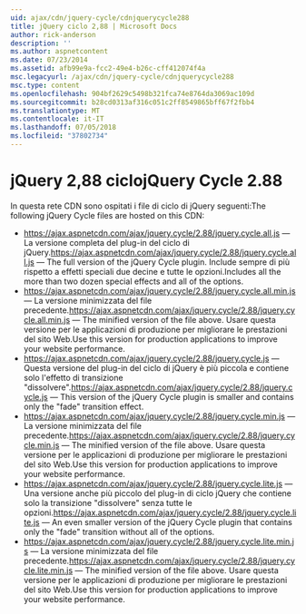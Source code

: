 ```yaml
---
uid: ajax/cdn/jquery-cycle/cdnjquerycycle288
title: jQuery ciclo 2,88 | Microsoft Docs
author: rick-anderson
description: ''
ms.author: aspnetcontent
ms.date: 07/23/2014
ms.assetid: afb99e9a-fcc2-49e4-b26c-cff412074f4a
msc.legacyurl: /ajax/cdn/jquery-cycle/cdnjquerycycle288
msc.type: content
ms.openlocfilehash: 904bf2629c5498b321fca74e8764da3069ac109d
ms.sourcegitcommit: b28cd0313af316c051c2ff8549865bff67f2fbb4
ms.translationtype: MT
ms.contentlocale: it-IT
ms.lasthandoff: 07/05/2018
ms.locfileid: "37802734"
---
```

<a name="jquery-cycle-288"></a><span data-ttu-id="4d9fb-102">jQuery 2,88 ciclo</span><span class="sxs-lookup"><span data-stu-id="4d9fb-102">jQuery Cycle 2.88</span></span>
====================
<span data-ttu-id="4d9fb-103">In questa rete CDN sono ospitati i file di ciclo di jQuery seguenti:</span><span class="sxs-lookup"><span data-stu-id="4d9fb-103">The following jQuery Cycle files are hosted on this CDN:</span></span>

- <span data-ttu-id="4d9fb-104">https://ajax.aspnetcdn.com/ajax/jquery.cycle/2.88/jquery.cycle.all.js &mdash; La versione completa del plug-in del ciclo di jQuery.</span><span class="sxs-lookup"><span data-stu-id="4d9fb-104">https://ajax.aspnetcdn.com/ajax/jquery.cycle/2.88/jquery.cycle.all.js &mdash; The full version of the jQuery Cycle plugin.</span></span> <span data-ttu-id="4d9fb-105">Include sempre di più rispetto a effetti speciali due decine e tutte le opzioni.</span><span class="sxs-lookup"><span data-stu-id="4d9fb-105">Includes all the more than two dozen special effects and all of the options.</span></span>
- <span data-ttu-id="4d9fb-106">https://ajax.aspnetcdn.com/ajax/jquery.cycle/2.88/jquery.cycle.all.min.js &mdash; La versione minimizzata del file precedente.</span><span class="sxs-lookup"><span data-stu-id="4d9fb-106">https://ajax.aspnetcdn.com/ajax/jquery.cycle/2.88/jquery.cycle.all.min.js &mdash; The minified version of the file above.</span></span> <span data-ttu-id="4d9fb-107">Usare questa versione per le applicazioni di produzione per migliorare le prestazioni del sito Web.</span><span class="sxs-lookup"><span data-stu-id="4d9fb-107">Use this version for production applications to improve your website performance.</span></span>
- <span data-ttu-id="4d9fb-108">https://ajax.aspnetcdn.com/ajax/jquery.cycle/2.88/jquery.cycle.js &mdash; Questa versione del plug-in del ciclo di jQuery è più piccola e contiene solo l'effetto di transizione "dissolvere".</span><span class="sxs-lookup"><span data-stu-id="4d9fb-108">https://ajax.aspnetcdn.com/ajax/jquery.cycle/2.88/jquery.cycle.js &mdash; This version of the jQuery Cycle plugin is smaller and contains only the "fade" transition effect.</span></span>
- <span data-ttu-id="4d9fb-109">https://ajax.aspnetcdn.com/ajax/jquery.cycle/2.88/jquery.cycle.min.js &mdash; La versione minimizzata del file precedente.</span><span class="sxs-lookup"><span data-stu-id="4d9fb-109">https://ajax.aspnetcdn.com/ajax/jquery.cycle/2.88/jquery.cycle.min.js &mdash; The minified version of the file above.</span></span> <span data-ttu-id="4d9fb-110">Usare questa versione per le applicazioni di produzione per migliorare le prestazioni del sito Web.</span><span class="sxs-lookup"><span data-stu-id="4d9fb-110">Use this version for production applications to improve your website performance.</span></span>
- <span data-ttu-id="4d9fb-111">https://ajax.aspnetcdn.com/ajax/jquery.cycle/2.88/jquery.cycle.lite.js &mdash; Una versione anche più piccolo del plug-in di ciclo jQuery che contiene solo la transizione "dissolvere" senza tutte le opzioni.</span><span class="sxs-lookup"><span data-stu-id="4d9fb-111">https://ajax.aspnetcdn.com/ajax/jquery.cycle/2.88/jquery.cycle.lite.js &mdash; An even smaller version of the jQuery Cycle plugin that contains only the "fade" transition without all of the options.</span></span>
- <span data-ttu-id="4d9fb-112">https://ajax.aspnetcdn.com/ajax/jquery.cycle/2.88/jquery.cycle.lite.min.js &mdash; La versione minimizzata del file precedente.</span><span class="sxs-lookup"><span data-stu-id="4d9fb-112">https://ajax.aspnetcdn.com/ajax/jquery.cycle/2.88/jquery.cycle.lite.min.js &mdash; The minified version of the file above.</span></span> <span data-ttu-id="4d9fb-113">Usare questa versione per le applicazioni di produzione per migliorare le prestazioni del sito Web.</span><span class="sxs-lookup"><span data-stu-id="4d9fb-113">Use this version for production applications to improve your website performance.</span></span>
